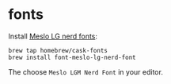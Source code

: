# fonts

Install [Meslo LG nerd fonts](https://github.com/Homebrew/homebrew-cask-fonts/blob/master/Casks/font-meslo-lg-nerd-font.rb):

```
brew tap homebrew/cask-fonts
brew install font-meslo-lg-nerd-font
```

The choose `Meslo LGM Nerd Font` in your editor.
